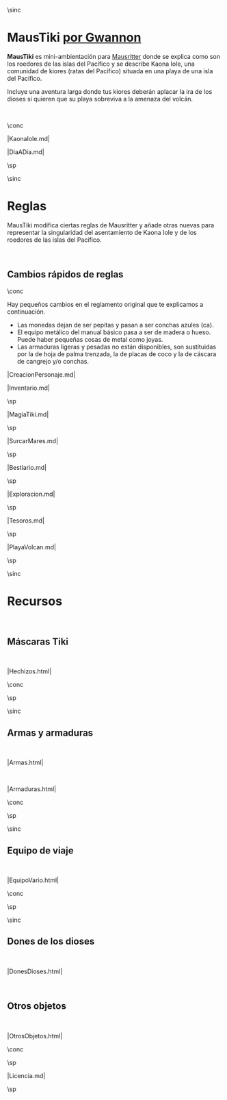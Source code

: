 \sinc

# MausTiki [por Gwannon](https://gwannon.itch.io/maustiki)

**MausTiki** es mini-ambientación para [Mausritter](https://losing-games.itch.io/mausritter) donde se explica como son los roedores de las islas del Pacífico y se describe Kaona Iole, una comunidad de kiores (ratas del Pacífico) situada en una playa de una isla del Pacífico.

Incluye una aventura larga donde tus kiores deberán aplacar la ira de los dioses si quieren que su playa sobreviva a la amenaza del volcán.

&nbsp;

\conc

|KaonaIole.md|

|DiaADia.md|

\sp

\sinc

# Reglas

MausTiki modifica ciertas reglas de Mausritter y añade otras nuevas para representar la singularidad del asentamiento de Kaona Iole y de los roedores de las islas del Pacífico.

&nbsp;

## Cambios rápidos de reglas

\conc

Hay pequeños cambios en el reglamento original que te explicamos a continuación.

* Las monedas dejan de ser pepitas y pasan a ser conchas azules (ca).
* El equipo metálico del manual básico pasa a ser de madera o hueso. Puede haber pequeñas cosas de metal como joyas.
* Las armaduras ligeras y pesadas no están disponibles, son sustituidas por la de hoja de palma trenzada, la de placas de coco y la de cáscara de cangrejo y/o conchas.

|CreacionPersonaje.md|

|Inventario.md|

\sp

|MagiaTiki.md|

\sp

|SurcarMares.md|

\sp

|Bestiario.md|

\sp

|Exploracion.md|

\sp

|Tesoros.md|

\sp

|PlayaVolcan.md|

\sp

\sinc

# Recursos

&nbsp;

## Máscaras Tiki

&nbsp;

|Hechizos.html|

\conc

\sp

\sinc

## Armas y armaduras

&nbsp;

|Armas.html|

&nbsp;

|Armaduras.html|

\conc

\sp

\sinc

## Equipo de viaje

&nbsp;

|EquipoVario.html|

\conc

\sp

\sinc

## Dones de los dioses

&nbsp;

|DonesDioses.html|

&nbsp;

## Otros objetos

&nbsp;

|OtrosObjetos.html|

\conc

\sp

|Licencia.md|

\sp
